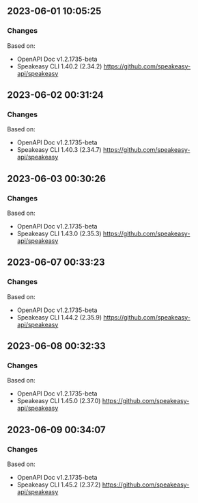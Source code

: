 

## 2023-06-01 10:05:25
### Changes
Based on:
- OpenAPI Doc v1.2.1735-beta 
- Speakeasy CLI 1.40.2 (2.34.2) https://github.com/speakeasy-api/speakeasy

## 2023-06-02 00:31:24
### Changes
Based on:
- OpenAPI Doc v1.2.1735-beta 
- Speakeasy CLI 1.40.3 (2.34.7) https://github.com/speakeasy-api/speakeasy

## 2023-06-03 00:30:26
### Changes
Based on:
- OpenAPI Doc v1.2.1735-beta 
- Speakeasy CLI 1.43.0 (2.35.3) https://github.com/speakeasy-api/speakeasy

## 2023-06-07 00:33:23
### Changes
Based on:
- OpenAPI Doc v1.2.1735-beta 
- Speakeasy CLI 1.44.2 (2.35.9) https://github.com/speakeasy-api/speakeasy

## 2023-06-08 00:32:33
### Changes
Based on:
- OpenAPI Doc v1.2.1735-beta 
- Speakeasy CLI 1.45.0 (2.37.0) https://github.com/speakeasy-api/speakeasy

## 2023-06-09 00:34:07
### Changes
Based on:
- OpenAPI Doc v1.2.1735-beta 
- Speakeasy CLI 1.45.2 (2.37.2) https://github.com/speakeasy-api/speakeasy